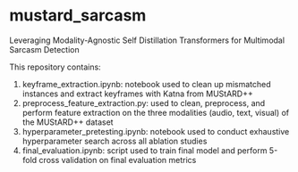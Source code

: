 # mustard_sarcasm
Leveraging Modality-Agnostic Self Distillation Transformers for Multimodal Sarcasm Detection


This repository contains:
1) keyframe_extraction.ipynb:
   notebook used to clean up mismatched instances and extract keyframes with Katna from MUStARD++
3) preprocess_feature_extraction.py:
   used to clean, preprocess, and perform feature extraction on the three modalities (audio, text, visual) of the MUStARD++ dataset
4) hyperparameter_pretesting.ipynb:
   notebook used to conduct exhaustive hyperparameter search across all ablation studies
5) final_evaluation.ipynb:
   script used to train final model and perform 5-fold cross validation on final evaluation metrics
